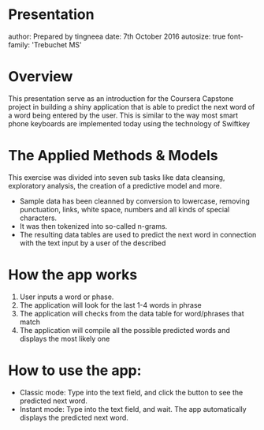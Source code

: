 Presentation
========================================================
author: Prepared by tingneea
date: 7th October 2016
autosize: true
font-family: 'Trebuchet MS'

Overview
========================================================
 
This presentation serve as an introduction for the Coursera Capstone project in building a shiny application that is able to predict the next word of a word being entered by the user. This is  similar to the way most smart phone keyboards are implemented today using the technology of Swiftkey
  
The Applied Methods & Models
=============================
This exercise was divided into seven sub tasks like data cleansing, exploratory analysis, the creation of a predictive model and more.

- Sample data has been cleanned by conversion to lowercase, removing punctuation, links, white space, numbers and all kinds of special characters.
- It was then tokenized into so-called n-grams. 
- The resulting data tables are used to predict the next word in connection with the text input by a user of the described 

How the app works
=================
1. User inputs a word or phase.
2. The application will look for the last 1-4 words in phrase
3. The application will checks from the data table for word/phrases that match
4. The application will compile all the possible predicted words and displays the most likely one

How to use the app:
===================

* Classic mode: Type into the text field, and click the button
to see the predicted next word.
* Instant mode: Type into the text field, and wait. The app
automatically displays the predicted next word.
